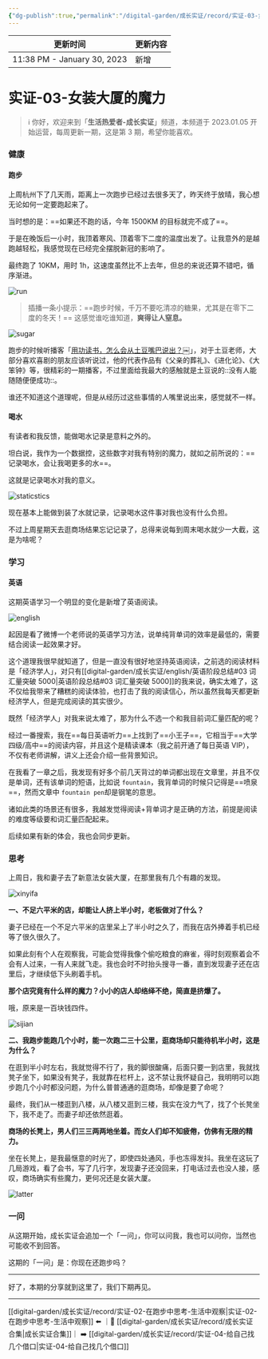 ```yaml
---
{"dg-publish":true,"permalink":"/digital-garden/成长实证/record/实证-03-女装大厦的魔力/","noteIcon":"2"}
---
```



| 更新时间                        | 更新内容 |
| --------------------------- | ---- |
| 11:38 PM - January 30, 2023 | 新增   |


# 实证-03-女装大厦的魔力

> ℹ️ 你好，欢迎来到「**生活热爱者-成长实证**」频道，本频道于 2023.01.05 开始运营，每周更新一期，这是第 3 期，希望你能喜欢。

### 健康

#### 跑步

上周杭州下了几天雨，距离上一次跑步已经过去很多天了，昨天终于放晴，我心想无论如何一定要跑起来了。

当时想的是：==如果还不跑的话，今年 1500KM 的目标就完不成了==。

于是在晚饭后一小时，我顶着寒风、顶着零下二度的温度出发了。让我意外的是越跑越轻松，我感觉现在已经完全摆脱新冠的影响了。

最终跑了 10KM，用时 1h，这速度虽然比不上去年，但总的来说还算不错吧，循序渐进。

![run](https://100-1258489360.cos.ap-shanghai.myqcloud.com/image-20230130110142116.png)

> 插播一条小提示：==跑步时候，千万不要吃清凉的糖果，尤其是在零下二度的冬天！== 这感觉谁吃谁知道，**爽得让人窒息。**

![sugar](https://100-1258489360.cos.ap-shanghai.myqcloud.com/image-20230130110242765.png)

跑步的时候听播客「[用功读书，怎么会从土豆嘴巴说出？](https://www.xiaoyuzhoufm.com/episode/63c34d81a36321008dfb72d3)￼」，对于土豆老师，大部分喜欢喜剧的朋友应该听说过，他的代表作品有《父亲的葬礼》、《进化论》、《大笨钟》等，很精彩的一期播客，不过里面给我最大的感触就是土豆说的::没有人能随随便便成功::。

谁还不知道这个道理呢，但是从经历过这些事情的人嘴里说出来，感觉就不一样。

#### 喝水

有读者和我反馈，能做喝水记录是意料之外的。

坦白说，我作为一个数据控，这些数字对我有特别的魔力，就如之前所说的：==记录喝水，会让我喝更多的水==。

这就是记录喝水对我的意义。

![staticstics](https://100-1258489360.cos.ap-shanghai.myqcloud.com/image-20230130110426375.png)

现在基本上能做到装了水就记录，记录喝水这件事对我也没有什么负担。

不过上周星期天去逛商场结果忘记记录了，总得来说每到周末喝水就少一大截，这是为啥呢？

### 学习

#### 英语

这期英语学习一个明显的变化是新增了英语阅读。

![english](https://100-1258489360.cos.ap-shanghai.myqcloud.com/image-20230130110445991.png)

起因是看了微博一个老师说的英语学习方法，说单纯背单词的效率是最低的，需要结合阅读一起效果才好。

这个道理我很早就知道了，但是一直没有很好地坚持英语阅读，之前选的阅读材料是「经济学人」，对只有[[digital-garden/成长实证/english/英语阶段总结#03 词汇量突破 5000\|英语阶段总结#03 词汇量突破 5000]]的我来说，确实太难了，这不仅给我带来了糟糕的阅读体验，也打击了我的阅读信心，所以虽然我每天都更新经济学人，但是完成阅读的其实很少。

既然「经济学人」对我来说太难了，那为什么不选一个和我目前词汇量匹配的呢？

经过一番搜索，我在==每日英语听力==上找到了==小王子==，它相当于==大学四级/高中==的阅读内容，并且这个是精读课本（我之前开通了每日英语 VIP），不仅有老师讲解，讲义上还会介绍一些背景知识。

在我看了一章之后，我发现有好多个前几天背过的单词都出现在文章里，并且不仅是单词，还有该单词的短语，比如说 `fountain`，我背单词的时候只记得是==喷泉==，然而文章中 `fountain pen`却是钢笔的意思。

诸如此类的场景还有很多，我越发觉得阅读+背单词才是正确的方法，前提是阅读的难度等级要和词汇量匹配起来。

后续如果有新的体会，我也会同步更新。

### 思考

上周日，我和妻子去了新意法女装大厦，在那里我有几个有趣的发现。

![xinyifa](https://100-1258489360.cos.ap-shanghai.myqcloud.com/image-20230129180434226.png)

**一、不足六平米的店，却能让人挤上半小时，老板做对了什么？**

妻子已经在一个不足六平米的店里呆上了半小时之久了，而我在店外捧着手机已经等了很久很久了。

如果此刻有个人在观察我，可能会觉得我像个偷吃粮食的麻雀，得时刻观察着会不会有人过来，一有人来就飞走。我也会时不时抬头搜寻一番，直到发现妻子还在店里后，才继续低下头刷着手机。

**那个店究竟有什么样的魔力？小小的店人却络绎不绝，简直是挤爆了。**

哦，原来是一百块钱四件。

![sijian](https://100-1258489360.cos.ap-shanghai.myqcloud.com/image-20230129180526326.png)

**二、我跑步能跑几个小时，能一次跑二三十公里，逛商场却只能待机半小时，这是为什么？**

在逛到半小时左右，我就觉得不行了，我的脚很酸痛，后面只要一到店里，我就找凳子坐下，如果没有凳子，我就靠在栏杆上，这不禁让我怀疑自己，我明明可以跑步跑几个小时都没问题，为什么普普通通的逛商场，却像是要了命呢？

最终，我们从一楼逛到八楼，从八楼又逛到三楼，我实在没力气了，找了个长凳坐下，我不走了。而妻子却还依然逛着。

**商场的长凳上，男人们三三两两地坐着。而女人们却不知疲倦，仿佛有无限的精力。**

坐在长凳上，是我最惬意的时光了，即使四处通风，手也冻得发抖。我坐在这玩了几局游戏，看了会书，写了几行字，发现妻子还没回来，打电话过去也没人接，感叹，商场确实有些魔力，更何况还是女装大厦。

![latter](https://100-1258489360.cos.ap-shanghai.myqcloud.com/image-20230130110957742.png)

### 一问

从这期开始，成长实证会追加一个「一问」，你可以问我，我也可以问你，当然也可能收不到回答。

这期的「一问」是：你现在还跑步吗？

---

好了，本期的分享就到这里了，我们下期再见。

---

[[digital-garden/成长实证/record/实证-02-在跑步中思考-生活中观察\|实证-02-在跑步中思考-生活中观察]] ⬅️ ｜📑 [[digital-garden/成长实证/record/成长实证合集\|成长实证合集]]｜ ➡️ [[digital-garden/成长实证/record/实证-04-给自己找几个借口\|实证-04-给自己找几个借口]]
